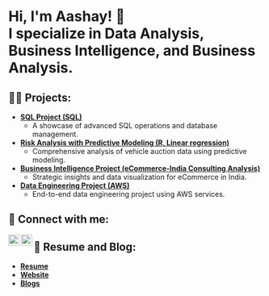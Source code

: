 <h1>
  Hi, I'm Aashay! 👋<br/>
  I <a class="specialize">specialize in Data Analysis</a>, 
  <a class="specialize">Business Intelligence</a>, and 
  <a class="specialize">Business Analysis</a>.
</h1>

<h2>👨‍💻 Projects:</h2>

- <b>[**SQL Project (SQL)**](https://github.com/ashz1/SQLproject)</b>
  - A showcase of advanced SQL operations and database management.
- <b>[**Risk Analysis with Predictive Modeling (R, Linear regression)**](https://github.com/ashz1/Carvana-R-Project)</b>
  - Comprehensive analysis of vehicle auction data using predictive modeling.
- <b>[**Business Intelligence Project (eCommerce-India Consulting Analysis)**](https://ashz1.github.io/posts/eCommerce-India-Consulting-Analysis)</b>
  - Strategic insights and data visualization for eCommerce in India.
- <b>[**Data Engineering Project (AWS)**](https://github.com/ashz1/DataEngg)</b>
  - End-to-end data engineering project using AWS services.

<h2>🤳 Connect with me:</h2>

[<img align="left" alt="Aashay Zende | LinkedIn" width="22px" src="https://cdn.jsdelivr.net/npm/simple-icons@v3/icons/linkedin.svg" />][linkedin]
[<img align="left" alt="Aashay Zende | Instagram" width="22px" src="https://cdn.jsdelivr.net/npm/simple-icons@v3/icons/instagram.svg" />][instagram]

[instagram]: https://www.instagram.com/ashz1/
[linkedin]: https://linkedin.com/in/ashz1/

<h2>📄 Resume and Blog:</h2>

- <a href="https://ashz1.github.io/posts/Resume"><b>Resume</b></a>
- <a href="https://ashz1.github.io/"><b>Website</b></a>
- <a href="https://ashz1.github.io/posts/"><b>Blogs</b></a>
